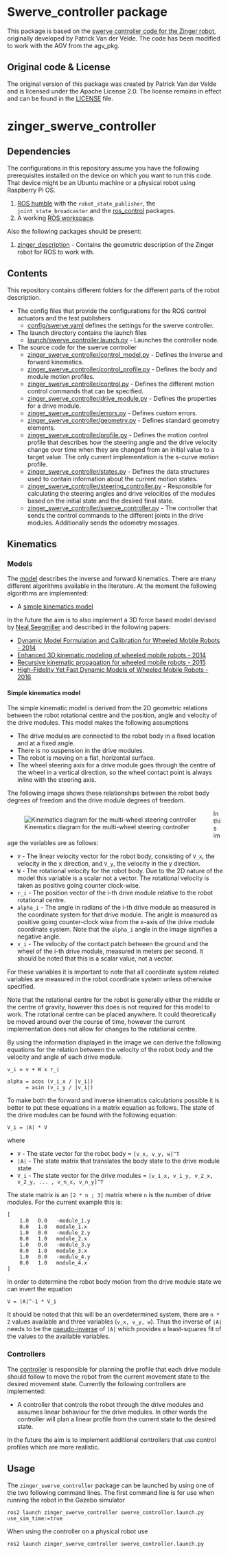 # Swerve_controller package

This package is based on the [swerve controller code for the Zinger robot](https://github.com/pvandervelde/zinger_swerve_controller), originally developed by Patrick Van der Velde. The code has been modified to work with the AGV from the agv_pkg.

## Original code & License
The original version of this package was created by Patrick Van der Velde and is licensed under the Apache License 2.0. The license remains in effect and can be found in the [LICENSE](LICENSE) file. 

# zinger_swerve_controller
## Dependencies

The configurations in this repository assume you have the following prerequisites installed on the
device on which you want to run this code. That device might be an Ubuntu machine or a physical
robot using Raspberry Pi OS.

1. [ROS humble](https://docs.ros.org/en/humble/Releases/Release-Humble-Hawksbill.html) with the
   `robot_state_publisher`, the `joint_state_broadcaster` and the
   [ros_control](https://control.ros.org/master/index.html) packages.
1. A working [ROS workspace](https://docs.ros.org/en/humble/Tutorials/Beginner-Client-Libraries/Creating-A-Workspace/Creating-A-Workspace.html).

Also the following packages should be present:

1. [zinger_description](https://github.com/pvandervelde/zinger_description) - Contains the geometric
  description of the Zinger robot for ROS to work with.

## Contents

This repository contains different folders for the different parts of the robot description.

* The config files that provide the configurations for the ROS control actuators and the test publishers
  * [config/swerve.yaml](config/swerve.yaml) defines the settings for the swerve controller.
* The launch directory contains the launch files
  * [launch/swerve_controller.launch.py](launch/swerve_controller.launch.py) - Launches the controller node.
* The source code for the swerve controller
  * [zinger_swerve_controller/control_model.py](zinger_swerve_controller/control_model.py) - Defines the inverse and forward
    kinematics.
  * [zinger_swerve_controller/control_profile.py](zinger_swerve_controller/control_profile.py) - Defines the body and module
    motion profiles.
  * [zinger_swerve_controller/control.py](zinger_swerve_controller/control.py) - Defines the different motion control commands
    that can be specified.
  * [zinger_swerve_controller/drive_module.py](zinger_swerve_controller/drive_module.py) - Defines the properties for a
    drive module.
  * [zinger_swerve_controller/errors.py](zinger_swerve_controller/errors.py) - Defines custom errors.
  * [zinger_swerve_controller/geometry.py](zinger_swerve_controller/geometry.py) - Defines standard geometry elements.
  * [zinger_swerve_controller/profile.py](zinger_swerve_controller/profile.py) - Defines the motion control
    profile that describes how the steering angle and the drive velocity change over time when they are changed from an
    initial value to a target value. The only current implementation is the s-curve motion profile.
  * [zinger_swerve_controller/states.py](zinger_swerve_controller/states.py) - Defines the data structures used to contain
    information about the current motion states.
  * [zinger_swerve_controller/steering_controller.py](zinger_swerve_controller/steering_controller.py) - Responsible
    for calculating the steering angles and drive velocities of the modules based on the initial state and the
    desired final state.
  * [zinger_swerve_controller/swerve_controller.py](zinger_swerve_controller/swerve_controller.py) - The
    controller that sends the control commands to the different joints in the drive modules. Additionally sends
    the odometry messages.

## Kinematics

### Models

The [model](zinger_swerve_controller/control_model.py) describes the inverse and forward kinematics. There are many different
algorithms available in the literature. At the moment the following algorithms are implemented:

* A [simple kinematics model](https://www.chiefdelphi.com/t/paper-4-wheel-independent-drive-independent-steering-swerve/107383/5)

In the future the aim is to also implement a 3D force based model devised by
[Neal Seegmiller](https://scholar.google.co.nz/citations?hl=en&user=H10kxZgAAAAJ&view_op=list_works&sortby=pubdate) and
described in the following papers:

* [Dynamic Model Formulation and Calibration for Wheeled Mobile Robots - 2014](https://scholar.google.co.nz/citations?view_op=view_citation&hl=en&user=H10kxZgAAAAJ&sortby=pubdate&citation_for_view=H10kxZgAAAAJ:ufrVoPGSRksC)
* [Enhanced 3D kinematic modeling of wheeled mobile robots - 2014](https://scholar.google.co.nz/citations?view_op=view_citation&hl=en&user=H10kxZgAAAAJ&sortby=pubdate&citation_for_view=H10kxZgAAAAJ:YsMSGLbcyi4C)
* [Recursive kinematic propagation for wheeled mobile robots - 2015](https://scholar.google.co.nz/citations?view_op=view_citation&hl=en&user=H10kxZgAAAAJ&sortby=pubdate&citation_for_view=H10kxZgAAAAJ:Y0pCki6q_DkC)
* [High-Fidelity Yet Fast Dynamic Models of Wheeled Mobile Robots - 2016](https://scholar.google.co.nz/citations?view_op=view_citation&hl=en&user=H10kxZgAAAAJ&sortby=pubdate&citation_for_view=H10kxZgAAAAJ:Y0pCki6q_DkC)

#### Simple kinematics model

The simple kinematic model is derived from the 2D geometric relations between the robot rotational centre and the position,
angle and velocity of the drive modules. This model makes the following assumptions

* The drive modules are connected to the robot body in a fixed location and at a fixed angle.
* There is no suspension in the drive modules.
* The robot is moving on a flat, horizontal surface.
* The wheel steering axis for a drive module goes through the centre of the wheel in a vertical direction, so the wheel
  contact point is always inline with the steering axis.

The following image shows these relationships between the robot body degrees of freedom and the drive module degrees of
freedom.

<figure
    style="float:left"
    width="560"
    height="315">
<img alt="Kinematics diagram for the multi-wheel steering controller" src="doc/kinematics.png" />
<figcaption>Kinematics diagram for the multi-wheel steering controller</figcaption>
</figure>

In this image the variables are as follows:

* `V` - The linear velocity vector for the robot body, consisting of `V_x`, the velocity in the x direction, and `V_y`,
  the velocity in the y direction.
* `W` - The rotational velocity for the robot body. Due to the 2D nature of the model this variable is a scalar not a
  vector. The rotational velocity is taken as positive going counter clock-wise.
* `r_i` - The position vector of the i-th drive module relative to the robot rotational centre.
* `alpha_i` - The angle in radians of the i-th drive module as measured in the coordinate system for that drive module.
  The angle is measured as positive going counter-clock wise from the x-axis of the drive module coordinate system. Note
  that the `alpha_i` angle in the image signifies a negative angle.
* `v_i` - The velocity of the contact patch between the ground and the wheel of the i-th drive module, measured in meters
  per second. It should be noted that this is a scalar value, not a vector.

For these variables it is important to note that all coordinate system related variables are measured in the robot
coordinate system unless otherwise specified.

Note that the rotational centre for the robot is generally either the middle or the centre of gravity, however this does
is not required for this model to work. The rotational centre can be placed anywhere. It could theoretically be moved
around over the course of time, however the current implementation does not allow for changes to the rotational centre.

By using the information displayed in the image we can derive the following equations for the relation between the
velocity of the robot body and the velocity and angle of each drive module.

    v_i = v + W x r_i

    alpha = acos (v_i_x / |v_i|)
          = asin (v_i_y / |v_i|)

To make both the forward and inverse kinematics calculations possible it is better to put these equations in a matrix
equation as follows. The state of the drive modules can be found with the following equation:

    V_i = |A| * V

where

* `V` - The state vector for the robot body = `[v_x, v_y, w]^T`
* `|A|` - The state matrix that translates the body state to the drive module state
* `V_i` - The state vector for the drive modules = `[v_1_x, v_1_y, v_2_x, v_2_y, ... , v_n_x, v_n_y]^T`

The state matrix is an `[2 * n ; 3]` matrix where `n` is the number of drive modules. For the current example this is:

    [
        1.0   0.0   -module_1.y
        0.0   1.0   module_1.x
        1.0   0.0   -module_2.y
        0.0   1.0   module_2.x
        1.0   0.0   -module_3.y
        0.0   1.0   module_3.x
        1.0   0.0   -module_4.y
        0.0   1.0   module_4.x
    ]

In order to determine the robot body motion from the drive module state we can invert the equation

    V = |A|^-1 * V_i

It should be noted that this will be an overdetermined system, there are `n * 2` values available and three variables
(`v_x, v_y, w`). Thus the inverse of `|A|` needs to be the [pseudo-inverse](https://en.wikipedia.org/wiki/Moore%E2%80%93Penrose_inverse)
of `|A|` which provides a least-squares fit of the values to the available variables.

### Controllers

The [controller](zinger_swerve_controller/multi_wheel_steering_controller.py) is responsible for planning the profile that each
drive module should follow to move the robot from the current movement state to the desired movement state. Currently
the following controllers are implemented:

* A controller that controls the robot through the drive modules and assumes linear behaviour for the drive modules. In
  other words the controller will plan a linear profile from the current state to the desired state.

In the future the aim is to implement additional controllers that use control profiles which are more realistic.

## Usage

The `zinger_swerve_controller` package can be launched by using one of the two following command lines. The first
command line is for use when running the robot in the Gazebo simulator

    ros2 launch zinger_swerve_controller swerve_controller.launch.py use_sim_time:=true

When using the controller on a physical robot use

    ros2 launch zinger_swerve_controller swerve_controller.launch.py
